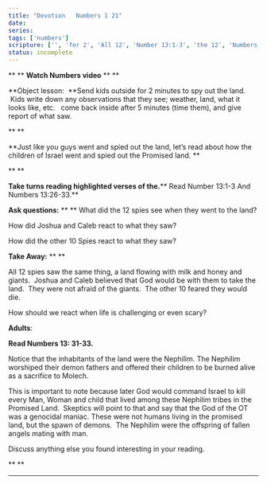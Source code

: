 ```yaml
---
title: "Devotion   Numbers 1 21"
date: 
series: 
tags: ['numbers']
scripture: ['', 'for 2', 'All 12', 'Number 13:1-3', 'the 12', 'Numbers 13:26-33', 'other 10', 'after 5', 'Number 13', 'Numbers 13']
status: incomplete
---
```


**
**
**Watch Numbers video**
**
**

**Object lesson:  **Send kids outside for 2 minutes to spy out the land.  Kids write down any observations that they see; weather, land, what it looks like, etc.   come back inside after 5 minutes (time them), and give report of what saw.

**
**

**Just like you guys went and spied out the land, let’s read about how the children of Israel went and spied out the Promised land. **

**
**

**Take turns reading highlighted verses of the.**** Read Number 13:1-3 And Numbers 13:26-33.**

**Ask questions:**
**
**
What did the 12 spies see when they went to the land?

How did Joshua and Caleb react to what they saw?

How did the other 10 Spies react to what they saw?

**Take Away:**
**
**

All 12 spies saw the same thing, a land flowing with milk and honey and giants.  Joshua and Caleb believed that God would be with them to take the land.  They were not afraid of the giants.  The other 10 feared they would die.

How should we react when life is challenging or even scary?

**Adults**:

**Read Numbers 13: 31-33.**

Notice that the inhabitants of the land were the Nephilim. The Nephilim worshiped their demon fathers and offered their children to be burned alive as a sacrifice to Molech.

This is important to note because later God would command Israel to kill every Man, Woman and child that lived among these Nephilim tribes in the Promised Land.  Skeptics will point to that and say that the God of the OT was a genocidal maniac. These were not humans living in the promised land, but the spawn of demons.  The Nephilim were the offspring of fallen angels mating with man.

Discuss anything else you found interesting in your reading.

**
**
**  **